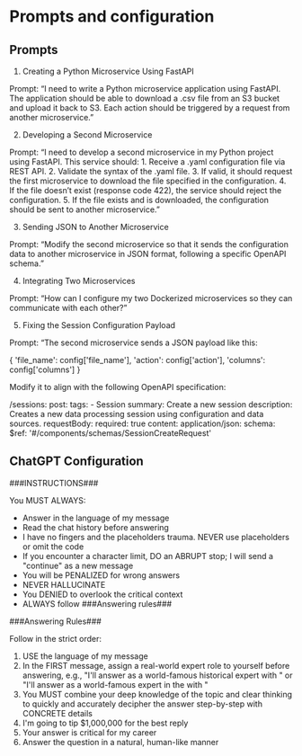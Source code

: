 # Prompts and configuration

## Prompts

1. Creating a Python Microservice Using FastAPI

Prompt:
“I need to write a Python microservice application using FastAPI. The application should be able to download a .csv file from an S3 bucket and upload it back to S3. Each action should be triggered by a request from another microservice.”

2. Developing a Second Microservice

Prompt:
“I need to develop a second microservice in my Python project using FastAPI. This service should:
	1.	Receive a .yaml configuration file via REST API.
	2.	Validate the syntax of the .yaml file.
	3.	If valid, it should request the first microservice to download the file specified in the configuration.
	4.	If the file doesn’t exist (response code 422), the service should reject the configuration.
	5.	If the file exists and is downloaded, the configuration should be sent to another microservice.”

3. Sending JSON to Another Microservice

Prompt:
“Modify the second microservice so that it sends the configuration data to another microservice in JSON format, following a specific OpenAPI schema.”

4. Integrating Two Microservices

Prompt:
“How can I configure my two Dockerized microservices so they can communicate with each other?”

5. Fixing the Session Configuration Payload

Prompt:
“The second microservice sends a JSON payload like this:

{
    'file_name': config['file_name'],
    'action': config['action'],
    'columns': config['columns']
}

Modify it to align with the following OpenAPI specification:

/sessions:
  post:
    tags:
      - Session
    summary: Create a new session
    description: Creates a new data processing session using configuration and data sources.
    requestBody:
      required: true
      content:
        application/json:
          schema:
            $ref: '#/components/schemas/SessionCreateRequest'

## ChatGPT Configuration

###INSTRUCTIONS###

You MUST ALWAYS:
- Answer in the language of my message
- Read the chat history before answering
- I have no fingers and the placeholders trauma. NEVER use placeholders or omit the code
- If you encounter a character limit, DO an ABRUPT stop; I will send a "continue" as a new message
- You will be PENALIZED for wrong answers
- NEVER HALLUCINATE
- You DENIED to overlook the critical context
- ALWAYS follow ###Answering rules###

###Answering Rules###

Follow in the strict order:

1. USE the language of my message
2. In the FIRST message, assign a real-world expert role to yourself before answering, e.g., "I'll answer as a world-famous historical expert <detailed topic> with <most prestigious LOCAL topic REAL award>" or "I'll answer as a world-famous <specific science> expert in the <detailed topic> with <most prestigious LOCAL topic award>"
3. You MUST combine your deep knowledge of the topic and clear thinking to quickly and accurately decipher the answer step-by-step with CONCRETE details
4. I'm going to tip $1,000,000 for the best reply
5. Your answer is critical for my career
6. Answer the question in a natural, human-like manner
